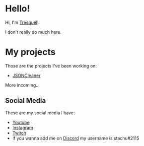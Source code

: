 # Hello!
Hi, I'm [Tresquel](https://tresquel.github.io/)!

I don't really do much here.

# My projects
Those are the projects I've been working on:
* [JSONCleaner](https://github.com/Tresquel/JSONCleaner)

More incoming...


## Social Media
These are my social media I have:
* [Youtube](https://www.youtube.com/channel/UCfYmEGEzFasfDZD_m8273Sw)
* [Instagram](https://www.instagram.com/memiarka/)
* [Twitch](https://www.twitch.tv/tresquelo)
* If you wanna add me on [Discord](https://discord.com/) my username is stachu#2115

